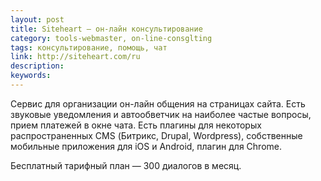 ```yaml
---
layout: post
title: Siteheart — он-лайн консультирование
category: tools-webmaster, on-line-consglting
tags: консультирование, помощь, чат
link: http://siteheart.com/ru
description:
keywords:
---
```


<p>Сервис для организации он-лайн общения на страницах сайта. Есть звуковые уведомления и автообветчик на наиболее частые вопросы, прием платежей в окне чата. Есть плагины для некоторых распространенных CMS (Битрикс, Drupal, Wordpress), собственные мобильные приложения для iOS и Android, плагин для Chrome.</p>
<p>Бесплатный тарифный план — 300 диалогов в месяц.</p>

